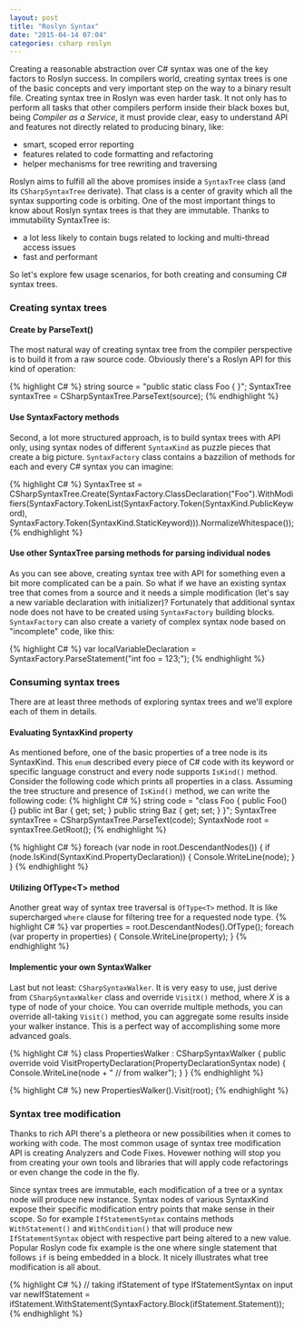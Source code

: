 ```yaml
---
layout: post
title: "Roslyn Syntax"
date: "2015-04-14 07:04"
categories: csharp roslyn
---
```

Creating a reasonable abstraction over C# syntax was one of the key factors to Roslyn success. In compilers world, creating syntax trees is one of the basic concepts and very important step on the way to a binary result file.
Creating syntax tree in Roslyn was even harder task. It not only has to perform all tasks that other compilers perform inside their black boxes but, being _Compiler as a Service_, it must provide clear, easy to understand API and features not directly related to producing binary, like:

* smart, scoped error reporting
* features related to code formatting and refactoring
* helper mechanisms for tree rewriting and traversing

Roslyn aims to fulfill all the above promises inside a `SyntaxTree` class (and its `CSharpSyntaxTree` derivate). That class is a center of gravity which all the syntax supporting code is orbiting. One of the most important things to know about Roslyn syntax trees is that they are immutable. Thanks to immutability SyntaxTree is:

* a lot less likely to contain bugs related to locking and multi-thread access issues
* fast and performant

So let's explore few usage scenarios, for both creating and consuming C# syntax trees.

### Creating syntax trees

#### Create by ParseText()
The most natural way of creating syntax tree from the compiler perspective is to build it from a raw source code. Obviously there's a Roslyn API for this kind of operation:

{% highlight C# %}
string source = "public static class Foo { }";
SyntaxTree syntaxTree = CSharpSyntaxTree.ParseText(source);
{% endhighlight %}

#### Use SyntaxFactory methods
Second, a lot more structured approach, is to build syntax trees with API only, using syntax nodes of different `SyntaxKind` as puzzle pieces that create a big picture. `SyntaxFactory` class contains a bazzilion of methods for each and every C# syntax you can imagine:

{% highlight C# %}
SyntaxTree st = CSharpSyntaxTree.Create(SyntaxFactory.ClassDeclaration("Foo").WithModifiers(SyntaxFactory.TokenList(SyntaxFactory.Token(SyntaxKind.PublicKeyword), SyntaxFactory.Token(SyntaxKind.StaticKeyword))).NormalizeWhitespace());
{% endhighlight %}

#### Use other SyntaxTree parsing methods for parsing individual nodes
As you can see above, creating syntax tree with API for something even a bit more complicated can be a pain. So what if we have an existing syntax tree that comes from a source and it needs a simple modification (let's say a new variable declaration with initializer)? Fortunately that additional syntax node does not have to be created using `SyntaxFactory` building blocks. `SyntaxFactory` can also create a variety of complex syntax node based on "incomplete" code, like this:

{% highlight C# %}
var localVariableDeclaration = SyntaxFactory.ParseStatement("int foo = 123;");
{% endhighlight %}

### Consuming syntax trees

There are at least three methods of exploring syntax trees and we'll explore each of them in details.

#### Evaluating SyntaxKind property

As mentioned before, one of the basic properties of a tree node is its SyntaxKind. This `enum` described every piece of C# code with its keyword or specific language construct and every node supports `IsKind()` method. Consider the following code which prints all properties in a class. Assuming the tree structure and presence of `IsKind()` method, we can write the following code:
{% highlight C# %}
string code = "class Foo { public Foo() {} public int Bar { get; set; } public string Baz { get; set; } }";
SyntaxTree syntaxTree = CSharpSyntaxTree.ParseText(code);
SyntaxNode root = syntaxTree.GetRoot();
{% endhighlight %}

{% highlight C# %}
foreach (var node in root.DescendantNodes())
{
    if (node.IsKind(SyntaxKind.PropertyDeclaration))
    {
        Console.WriteLine(node);
    }
}
{% endhighlight %}

#### Utilizing OfType&lt;T&gt; method
Another great way of syntax tree traversal is `OfType<T>` method. It is like supercharged `where` clause for filtering tree for a requested node type.
{% highlight C# %}
 var properties = root.DescendantNodes().OfType<PropertyDeclarationSyntax>();
foreach (var property in properties)
{
    Console.WriteLine(property);
}
{% endhighlight %}

#### Implementic your own SyntaxWalker
Last but not least: `CSharpSyntaxWalker`. It is very easy to use, just derive from `CSharpSyntaxWalker` class and override `VisitX()` method, where _X_ is a type of node of your choice. You can override multiple methods, you can override all-taking `Visit()` method, you can aggregate some results inside your walker instance. This is a perfect way of accomplishing some more advanced goals.

{% highlight C# %}
class PropertiesWalker : CSharpSyntaxWalker
{
    public override void VisitPropertyDeclaration(PropertyDeclarationSyntax node)
    {
        Console.WriteLine(node + " // from walker");
    }
}
{% endhighlight %}

{% highlight C# %}
new PropertiesWalker().Visit(root);
{% endhighlight %}

### Syntax tree modification
Thanks to rich API there's a pletheora or new possibilities when it comes to working with code. The most common usage of syntax tree modification API is creating Analyzers and Code Fixes. Hovewer nothing will stop you from creating your own tools and libraries that will apply code refactorings or even change the code in the fly.

Since syntax trees are immutable, each modification of a tree or a syntax node will produce new instance. Syntax nodes of various SyntaxKind expose their specific modification entry points that make sense in their scope. So for example `IfStatementSyntax` contains methods `WithStatement()` and `WithCondition()` that will produce new `IfStatementSyntax` object with respective part being altered to a new value. Popular Roslyn code fix example is the one where single statement that follows `if` is being embedded in a block. It nicely illustrates what tree modification is all about.

{% highlight C# %}
// taking ifStatement of type IfStatementSyntax on input
var newIfStatement = ifStatement.WithStatement(SyntaxFactory.Block(ifStatement.Statement));
{% endhighlight %}
